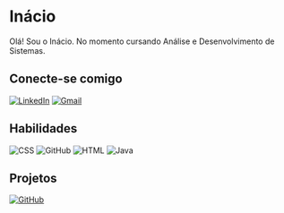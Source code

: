 # Inácio

Olá! Sou o Inácio. No momento cursando Análise e Desenvolvimento de Sistemas.

## Conecte-se comigo
[![LinkedIn](https://img.shields.io/badge/LinkedIn-000?style=for-the-badge&logo=linkedin&logoColor=0077B5)](https://www.linkedin.com/in/j-inacio)
[![Gmail](https://img.shields.io/badge/Gmail-000?style=for-the-badge&logo=gmail&logoColor=red)](mailto:jinacio14@gmail.com)

## Habilidades
![CSS](https://img.shields.io/badge/CSS-000?style=for-the-badge&logo=css3&logoColor=E94D5F)
![GitHub](https://img.shields.io/badge/GitHub-100000?style=for-the-badge&logo=github&logoColor=white)
![HTML](https://img.shields.io/badge/HTML-000?style=for-the-badge&logo=html5&logoColor=30A3DC)
![Java](https://img.shields.io/badge/Java-000?style=for-the-badge&logo=java&logoColor=30A3DC)

## Projetos
[![GitHub](https://img.shields.io/badge/PI3-100000?style=for-the-badge&logo=github&logoColor=white)](https://github.com/inacioads23/estrutura-de-dados)
